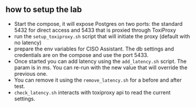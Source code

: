 ## how to setup the lab

- Start the compose, it will expose Postgres on two ports: the standard 5432 for direct access and 5433 that is proxied through ToxiProxy
- run the `setup_toxiproxy.sh` script that will initiate the proxy (default with no latency)
- prepare the env variables for CISO Assistant. The db settings and credentials are on the compose and use the port 5433.
- Once started you can add latency using the `add_latency.sh` script. The param is in ms. You can re-run with the new value that will override the previous one.
- You can remove it using the `remove_latency.sh` for a before and after test.
- `check_latency.sh` interacts with toxiproxy api to read the current settings.
